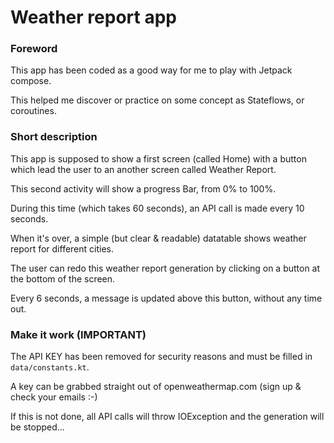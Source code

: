 # Weather report app 

### Foreword

This app has been coded as a good way for me to play with Jetpack compose. 

This helped me discover or practice on some concept as Stateflows, or coroutines.

### Short description

This app is supposed to show a first screen (called Home) with a button which lead the user to an another screen called Weather Report. 

This second activity will show a progress Bar, from 0% to 100%.

During this time (which takes 60 seconds), an API call is made every 10 seconds.

When it's over, a simple (but clear & readable) datatable shows weather report for different cities.

The user can redo this weather report generation by clicking on a button at the bottom of the screen. 

Every 6 seconds, a message is updated above this button, without any time out.


### Make it work (**IMPORTANT**)

The API KEY has been removed for security reasons and must be filled in `data/constants.kt`.

A key can be grabbed straight out of openweathermap.com (sign up & check your emails :-)

If this is not done, all API calls will throw IOException and the generation will be stopped...
